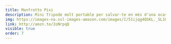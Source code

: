 ```yaml
---
title: Manfrotto Pixi
description: Mini Tripode molt portable per salvar-te en més d'una ocasió.
img: https://images-na.ssl-images-amazon.com/images/I/51ijqg4QSKL._SL1000_.jpg
link: http://amzn.to/2oNrpqQ
visible: true
order: 7
---
```

